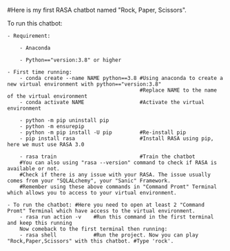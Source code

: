#Here is my first RASA chatbot named "Rock, Paper, Scissors".

To run this chatbot:

    - Requirement: 
    
        - Anaconda
        
        - Python=="version:3.8" or higher

    - First time running:
        - conda create --name NAME python==3.8 #Using anaconda to create a new virtual environment with python=="version:3.8"
                                               #Replace NAME to the name of the virtual environment
        - conda activate NAME                  #Activate the virtual environment

        - python -m pip uninstall pip
        - python -m ensurepip
        - python -m pip install -U pip         #Re-install pip 
        - pip install rasa                     #Install RASA using pip, here we must use RASA 3.0

        - rasa train                           #Train the chatbot  
        #You can also using "rasa --version" command to check if RASA is available or not.
        #Check if there is any issue with your RASA. The issue usually comes from your "SQLALchemy", your "Sanic" Framework.
        #Remember using these above commands in "Command Promt" Terminal which allows you to access to your virtual environment.

    - To run the chatbot: #Here you need to open at least 2 "Command Promt" Terminal which have access to the virtual environment.      
        - rasa run action -v    #Run this command in the first terminal and keep this running
        Now comeback to the first terminal then running:
        - rasa shell            #Run the project. Now you can play "Rock,Paper,Scissors" with this chatbot. #Type 'rock'.
        


